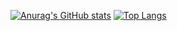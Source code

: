 [![Anurag's GitHub stats](https://github-readme-stats.vercel.app/api?username=nguyenhnghia&show_icons=True&hide=prs,issues)](https://github.com/anuraghazra/github-readme-stats)
[![Top Langs](https://github-readme-stats.vercel.app/api/top-langs/?username=nguyenhnghia&langs_count=6&layout=compact)](https://github.com/anuraghazra/github-readme-stats)
<!---
nguyenhnghia/nguyenhnghia is a ✨ special ✨ repository because its `README.md` (this file) appears on your GitHub profile.
You can click the Preview link to take a look at your changes.
--->
